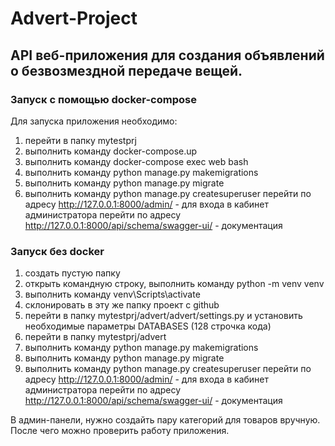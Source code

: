 # Advert-Project

## API веб-приложения для создания объявлений о безвозмездной передаче вещей.

### Запуск с помощью docker-compose
Для запуска приложения необходимо:
1. перейти в папку mytestprj
2. выполнить команду docker-compose.up
3. выполнить команду docker-compose exec web bash
4. выполнить команду python manage.py makemigrations
5. выполнить команду python manage.py migrate
6. выполнить команду python manage.py createsuperuser
   перейти по адресу http://127.0.0.1:8000/admin/ - для входа в кабинет администратора
   перейти по адресу http://127.0.0.1:8000/api/schema/swagger-ui/ - документация

### Запуск без docker
1. создать пустую папку
2. открыть командную строку, выполнить команду python -m venv venv
3. выполнить команду venv\Scripts\activate
4. склонировать в эту же папку проект с github
5. перейти в папку mytestprj/advert/advert/settings.py и установить необходимые параметры DATABASES (128 cтрочка кода)
6. перейти в папку mytestprj/advert
7. выполнить команду python manage.py makemigrations
8. выполнить команду python manage.py migrate
9. выполнить команду python manage.py createsuperuser
   перейти по адресу http://127.0.0.1:8000/admin/ - для входа в кабинет администратора
   перейти по адресу http://127.0.0.1:8000/api/schema/swagger-ui/ - документация


В админ-панели, нужно создайть пару категорий для товаров вручную. После чего можно проверить работу приложения.
